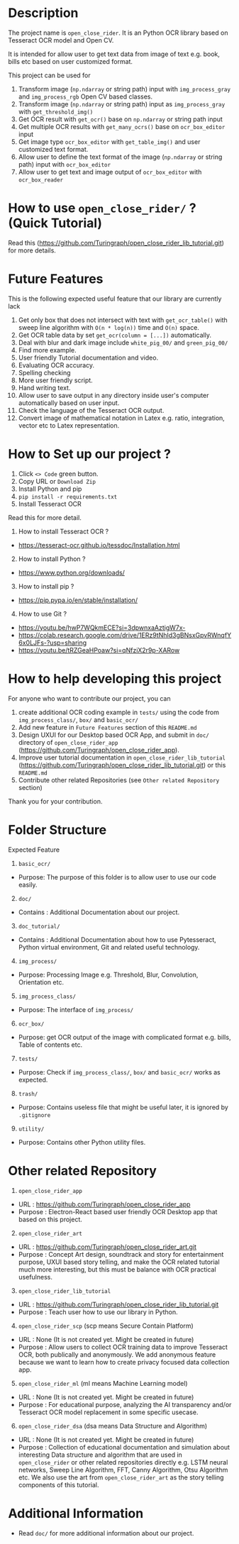 # Description

The project name is `open_close_rider`. It is an Python OCR library based on Tesseract OCR model and Open CV.

It is intended for allow user to get text data from image of text e.g. book, bills etc based on 
user customized format.

This project can be used for
1.  Transform image (`np.ndarray` or string path) input with `img_process_gray` and 
    `img_process_rgb` Open CV based classes.
2.  Transform image (`np.ndarray` or string path) input as `img_process_gray` with 
    `get_threshold_img()`
3.  Get OCR result with `get_ocr()` base on `np.ndarray` or string path input
4.  Get multiple OCR results with `get_many_ocrs()` base on `ocr_box_editor` input
5.  Get image type `ocr_box_editor` with `get_table_img()` and user customized text 
    format.
6.  Allow user to define the text format of the image (`np.ndarray` or string path) input
    with `ocr_box_editor`
7.  Allow user to get text and image output of `ocr_box_editor` with `ocr_box_reader`

# How to use `open_close_rider/` ? (Quick Tutorial)

Read this (https://github.com/Turingraph/open_close_rider_lib_tutorial.git) for more details.

# Future Features

This is the following expected useful feature that our library are currently lack
1.  Get only box that does not intersect with text with `get_ocr_table()` with sweep line algorithm with `O(n * log(n))` time and `O(n)` space.
2.  Get OCR table data by set `get_ocr(column = [...])` automatically.
3.  Deal with blur and dark image include `white_pig_00/` and `green_pig_00/`
4.  Find more example.
5.  User friendly Tutorial documentation and video.
6.  Evaluating OCR accuracy.
7.  Spelling checking
8.  More user friendly script.
9.  Hand writing text.
10. Allow user to save output in any directory inside user's computer automatically based on user input.
11.	Check the language of the Tesseract OCR output.
12.	Convert image of mathematical notation in Latex e.g. ratio, integration, vector etc to Latex representation.

# How to Set up our project ?

1.  Click `<> Code` green button.
2.  Copy URL or `Download Zip`
3.  Install Python and pip
4.  `pip install -r requirements.txt`
5.  Install Tesseract OCR

Read this for more detail.
1.  How to install Tesseract OCR ?
-   https://tesseract-ocr.github.io/tessdoc/Installation.html
2.  How to install Python ?
-   https://www.python.org/downloads/
3.  How to install pip ?
-   https://pip.pypa.io/en/stable/installation/
4.  How to use Git ?
-   https://youtu.be/hwP7WQkmECE?si=3dpwnxaAztigW7x-
-   https://colab.research.google.com/drive/1ERz9tNhId3gBNsxGpvRWnqfY6x0LJFs-?usp=sharing
-   https://youtu.be/tRZGeaHPoaw?si=qNfziX2r9p-XARow

# How to help developing this project

For anyone who want to contribute our project, you can
1.  create additional OCR coding example in `tests/` using the code from `img_process_class/`, `box/` and `basic_ocr/` 
2.  Add new feature in `Future Features` section of this `README.md`
3.  Design UXUI for our Desktop based OCR App, and submit in `doc/` directory of 
    `open_close_rider_app` (https://github.com/Turingraph/open_close_rider_app).
4.  Improve user tutorial documentation in `open_close_rider_lib_tutorial`
    (https://github.com/Turingraph/open_close_rider_lib_tutorial.git) or this `README.md`
5.  Contribute other related Repositories (see `Other related Repository` section)

Thank you for your contribution.

# Folder Structure

Expected Feature
1.  `basic_ocr/`
-   Purpose: The purpose of this folder is to allow user to use our code easily.
2.  `doc/`
-   Contains : Additional Documentation about our project.
3.  `doc_tutorial/`
-   Contains : Additional Documentation about how to use Pytesseract, Python virtual environment, 
    Git and related useful technology.
4.  `img_process/`
-	Purpose: Processing Image e.g. Threshold, Blur, Convolution, Orientation etc.
5.  `img_process_class/`
-	Purpose: The interface of `img_process/`
6.  `ocr_box/`
-   Purpose: get OCR output of the image with complicated format e.g. bills, Table of contents etc.
7.  `tests/`
-	Purpose: Check if `img_process_class/`, `box/` and `basic_ocr/` works as expected.
8.  `trash/`
-	Purpose: Contains useless file that might be useful later, it is ignored by `.gitignore`
9.  `utility/`
-	Purpose: Contains other Python utility files.

# Other related Repository

1.  `open_close_rider_app`
-   URL : https://github.com/Turingraph/open_close_rider_app
-   Purpose : Electron-React based user friendly OCR Desktop app that based on this project.
2.  `open_close_rider_art`
-   URL : https://github.com/Turingraph/open_close_rider_art.git
-   Purpose : Concept Art design, soundtrack and story for entertainment purpose, UXUI based story telling,
    and make the OCR related tutorial much more interesting, but this must be balance with OCR practical usefulness.
3.  `open_close_rider_lib_tutorial`
-   URL : https://github.com/Turingraph/open_close_rider_lib_tutorial.git
-   Purpose : Teach user how to use our library in Python.
4.  `open_close_rider_scp` (scp means Secure Contain Platform)
-   URL : None (It is not created yet. Might be created in future)
-   Purpose : Allow users to collect OCR training data to improve Tesseract OCR, both publically and anonymously.
    We add anonymous feature because we want to learn how to create privacy focused data collection app.
5.  `open_close_rider_ml` (ml means Machine Learning model)
-   URL : None (It is not created yet. Might be created in future)
-   Purpose : For educational purpose, analyzing the AI transparency and/or Tesseract OCR model replacement 
    in some specific usecase.
6.  `open_close_rider_dsa` (dsa means Data Structure and Algorithm)
-   URL : None (It is not created yet. Might be created in future)
-   Purpose : Collection of educational documentation and simulation about interesting Data structure and
    algorithm that are used in `open_close_rider` or other related repositories directly e.g. LSTM neural networks, Sweep Line Algorithm, FFT, Canny Algorithm, Otsu Algorithm etc. We also use the art from 
    `open_close_rider_art` as the story telling components of this tutorial.

# Additional Information

-	Read `doc/` for more additional information about our project.
